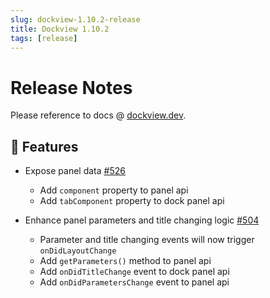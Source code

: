 ```yaml
---
slug: dockview-1.10.2-release
title: Dockview 1.10.2
tags: [release]
---
```


# Release Notes

Please reference to docs @ [dockview.dev](https://dockview.dev).

## 🚀 Features

-   Expose panel data [#526](https://github.com/mathuo/dockview/issues/542)
    -   Add `component` property to panel api
    -   Add `tabComponent` property to dock panel api

-   Enhance panel parameters and title changing logic [#504](https://github.com/mathuo/dockview/issues/504)
    -   Parameter and title changing events will now trigger `onDidLayoutChange`
    -   Add `getParameters()` method to panel api
    -   Add `onDidTitleChange` event to dock panel api
    -   Add `onDidParametersChange` event to panel api

